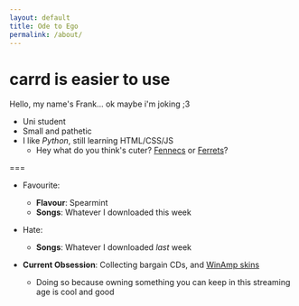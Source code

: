 ```yaml
---
layout: default
title: Ode to Ego
permalink: /about/
---
```


<h1 id="console-banner">carrd is easier to use</h1>

Hello, my name's Frank... ok maybe i'm joking ;3

+ Uni student
+ Small and pathetic
+ I like *Python*, still learning HTML/CSS/JS
  + Hey what do you think's cuter?
    [Fennecs](https://twitter.com/FennecsDaily)
    or
    [Ferrets](https://twitter.com/kaho_ferrets)?

===

- Favourite:
  - **Flavour**: Spearmint
  - **Songs**: Whatever I downloaded this week

- Hate:
  - **Songs**: Whatever I downloaded *last* week


- **Current Obsession**: Collecting bargain CDs, and [WinAmp skins](https://twitter.com/winampskins)
  - Doing so because owning something you can keep in this streaming age is cool and good



<script src="/js/misc.js"></script>
<script>
  function init() {
    typeOutText('console-banner', /*elem_id:*/
      20,  /*ms:*/
      6,  /*slowCoeff:*/
      false,  /*isCentered:*/
      false, /*endWithCursor*/
    );
  }
</script>
